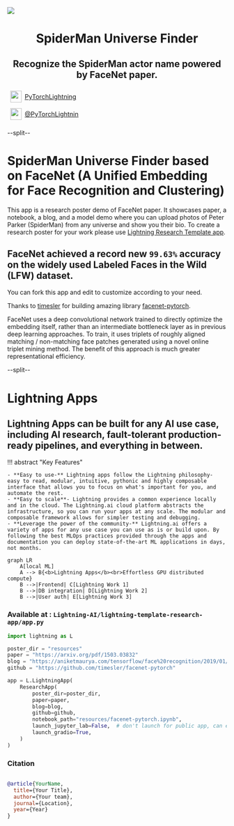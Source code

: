 <div style="height: 90pt;"></div>
<div style="flex: 0 0 16%; margin-top: -10pt;">
<img src="https://raw.githubusercontent.com/Lightning-AI/lightning/master/docs/source/_static/images/logo.png">
</div>
<div style="flex: 0 0 65%; text-align: center;">
<h1 style="margin-bottom: 10pt;">SpiderMan Universe Finder</h1>
<h2>Recognize the SpiderMan actor name powered by FaceNet paper.</h2>
</div>
<div style="flex: 1">
    <div style="display: flex; align-items: center;">
        <img style="height: 20pt; width: 20pt; margin: 5pt;" src="icons/fontawesome/brands/github.svg">
        <div style="font-size: 0.9rem; margin-right: 5pt;"><a href="https://github.com/PyTorchLightning/">PyTorchLightning</a></div>
    </div>
    <div style="display: flex; align-items: center;">
        <img style="height: 20pt; width: 20pt; margin: 5pt;" src="icons/fontawesome/brands/twitter.svg">
        <div style="font-size: 0.9rem;"><a href="https://twitter.com/PyTorchLightnin">@PyTorchLightnin</a></div>
    </div>
</div>

--split--

# SpiderMan Universe Finder based on FaceNet (A Unified Embedding for Face Recognition and Clustering)

This app is a research poster demo of FaceNet paper. It showcases paper, a notebook, a blog, and a model demo where you
can upload photos of Peter Parker (SpiderMan) from any universe and show you their bio.
To create a research poster for your work please
use [Lightning Research Template app](https://github.com/PyTorchLightning/lightning-template-research-app).


## FaceNet achieved a record new `99.63%` accuracy on the widely used Labeled Faces in the Wild (LFW) dataset.

You can fork this app and edit to customize according to your need.

Thanks to [timesler](https://github.com/timesler) for building amazing
library [facenet-pytorch](https://github.com/timesler/facenet-pytorch).

[//]: # (<img src="https://openaiassets.blob.core.windows.net/$web/clip/draft/20210104b/overview-a.svg">)

FaceNet uses a deep convolutional network trained to directly optimize the embedding itself, rather than an intermediate
bottleneck layer as in previous deep learning approaches. To train, it uses triplets of roughly aligned matching /
non-matching face patches generated using a novel online triplet mining method. The benefit of this approach is much
greater representational efficiency.

--split--

# Lightning Apps

## Lightning Apps can be built for any AI use case, including AI research, fault-tolerant production-ready pipelines, and everything in between.

!!! abstract "Key Features"

    - **Easy to use-** Lightning apps follow the Lightning philosophy- easy to read, modular, intuitive, pythonic and highly composable interface that allows you to focus on what's important for you, and automate the rest.
    - **Easy to scale**- Lightning provides a common experience locally and in the cloud. The Lightning.ai cloud platform abstracts the infrastructure, so you can run your apps at any scale. The modular and composable framework allows for simpler testing and debugging.
    - **Leverage the power of the community-** Lightning.ai offers a variety of apps for any use case you can use as is or build upon. By following the best MLOps practices provided through the apps and documentation you can deploy state-of-the-art ML applications in days, not months.

```mermaid
graph LR
    A[local ML]
    A --> B{<b>Lightning Apps</b><br>Effortless GPU distributed compute}
    B -->|Frontend| C[Lightning Work 1]
    B -->|DB integration| D[Lightning Work 2]
    B -->|User auth| E[Lightning Work 3]
```

### Available at : `Lightning-AI/lightning-template-research-app/app.py`

```python
import lightning as L

poster_dir = "resources"
paper = "https://arxiv.org/pdf/1503.03832"
blog = "https://aniketmaurya.com/tensorflow/face%20recognition/2019/01/07/face-recognition.html"
github = "https://github.com/timesler/facenet-pytorch"

app = L.LightningApp(
    ResearchApp(
        poster_dir=poster_dir,
        paper=paper,
        blog=blog,
        github=github,
        notebook_path="resources/facenet-pytorch.ipynb",
        launch_jupyter_lab=False,  # don't launch for public app, can expose to security vulnerability
        launch_gradio=True,
    )
)
```

### Citation

```bibtex

@article{YourName,
  title={Your Title},
  author={Your team},
  journal={Location},
  year={Year}
}

```
